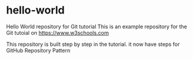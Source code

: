# hello-world
Hello World repository for Git tutorial
This is an example repository for the Git tutoial on https://www.w3schools.com

This repository is built step by step in the tutorial.
it now have steps for GitHub Repository Pattern
